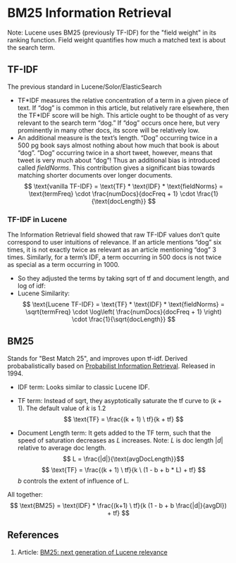 # BM25 Information Retrieval

Note: Lucene uses BM25 (previously TF-IDF) for the "field weight" in its ranking function. Field weight quantifies how much a matched text is about the search term.

## TF-IDF
The previous standard in Lucene/Solor/ElasticSearch

- TF\*IDF measures the relative concentration of a term in a given piece of text. If “dog” is common in this article, but relatively rare elsewhere, then the TF\*IDF score will be high. This article ought to be thought of as very relevant to the search term “dog.” If “dog” occurs once here, but very prominently in many other docs, its score will be relatively low.
- An additional measure is the text’s length. “Dog” occurring twice in a 500 pg book says almost nothing about how much that book is about “dog”. “Dog” occurring twice in a short tweet, however, means that tweet is very much about “dog”! Thus an additional bias is introduced called *fieldNorms*. This contribution gives a significant bias towards matching shorter documents over longer documents.
$$ \text{vanilla TF-IDF} = \text{TF} * \text{IDF} * \text{fieldNorms} = \text{termFreq} \cdot \frac{numDocs}{docFreq + 1}  \cdot \frac{1}{\text{docLength}} $$

### TF-IDF in Lucene
The Information Retrieval field showed that raw TF-IDF values don’t quite correspond to user intuitions of relevance. If an article mentions “dog” six times, it is not exactly twice as relevant as an article mentioning “dog” 3 times. Similarly, for a term’s IDF, a term occurring in 500 docs is not twice as special as a term occurring in 1000.
- So they adjusted the terms by taking sqrt of tf and document length, and log of idf:
- Lucene Similarity:
$$ \text{Lucene TF-IDF} = \text{TF} * \text{IDF} * \text{fieldNorms} = \sqrt{termFreq} \cdot \log\left( \frac{numDocs}{docFreq + 1} \right) \cdot \frac{1}{\sqrt{docLength}} $$

## BM25
Stands for "Best Match 25", and improves upon tf-idf. Derived probabalistically based on [Probabilist Information Retrieval](https://nlp.stanford.edu/IR-book/html/htmledition/probabilistic-information-retrieval-1.html). Released in 1994.

- IDF term: Looks similar to classic Lucene IDF.

- TF term: Instead of sqrt, they asyptotically saturate the tf curve to $(k + 1)$. The default value of $k$ is 1.2
$$ \text{TF} = \frac{(k + 1) \ tf}{k + tf} $$
- Document Length term: It gets added to the TF term, such that the speed of saturation decreases as $L$ increases. Note: $L$ is doc length $|d|$ relative to average doc length.
$$ L = \frac{|d|}{\text{avgDocLength}}$$
$$ \text{TF} = \frac{(k + 1) \ tf}{k \ (1 - b + b * L) + tf} $$
$b$ controls the extent of influence of L.

All together:
$$ \text{BM25} = \text{IDF} * \frac{(k+1) \ tf}{k (1 - b + b  \frac{|d|}{avgDl}) + tf} $$

## References
1. Article: [BM25: next generation of Lucene relevance](https://opensourceconnections.com/blog/2015/10/16/bm25-the-next-generation-of-lucene-relevation/)
